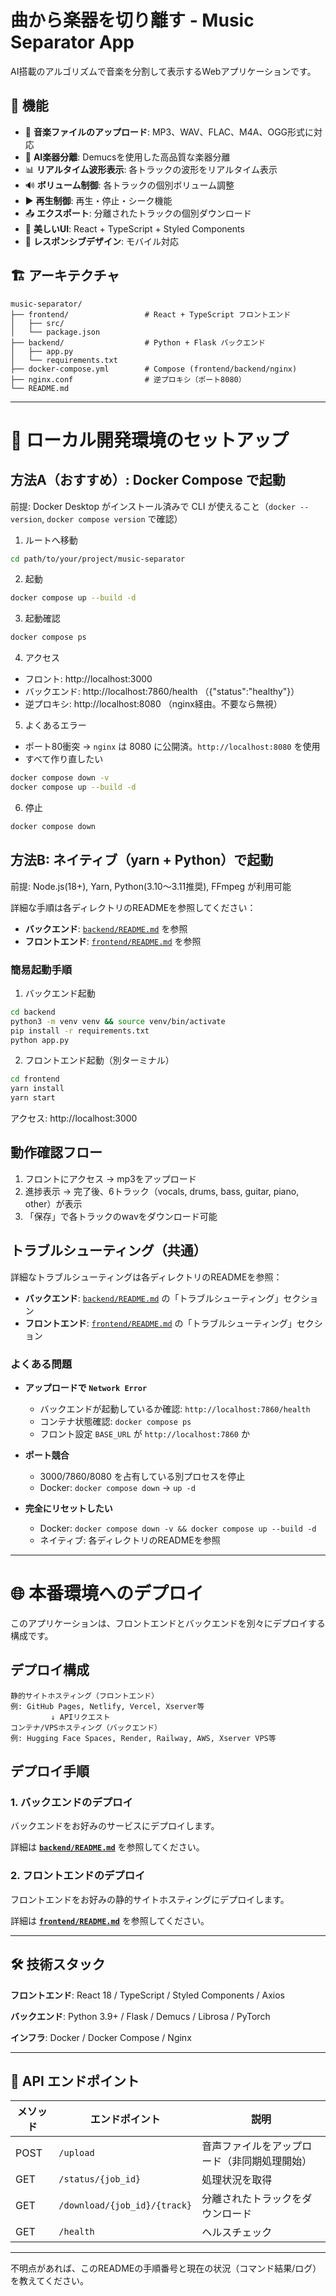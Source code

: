 # 曲から楽器を切り離す - Music Separator App

AI搭載のアルゴリズムで音楽を分割して表示するWebアプリケーションです。

## 🎯 機能

- 🎵 **音楽ファイルのアップロード**: MP3、WAV、FLAC、M4A、OGG形式に対応
- 🤖 **AI楽器分離**: Demucsを使用した高品質な楽器分離
- 📊 **リアルタイム波形表示**: 各トラックの波形をリアルタイム表示
- 🔊 **ボリューム制御**: 各トラックの個別ボリューム調整
- ▶️ **再生制御**: 再生・停止・シーク機能
- 📤 **エクスポート**: 分離されたトラックの個別ダウンロード
- 🎨 **美しいUI**: React + TypeScript + Styled Components
- 📱 **レスポンシブデザイン**: モバイル対応

## 🏗️ アーキテクチャ
```
music-separator/
├── frontend/                 # React + TypeScript フロントエンド
│   ├── src/
│   └── package.json
├── backend/                  # Python + Flask バックエンド
│   ├── app.py
│   └── requirements.txt
├── docker-compose.yml        # Compose (frontend/backend/nginx)
├── nginx.conf                # 逆プロキシ（ポート8080）
└── README.md
```

---

# 🚀 ローカル開発環境のセットアップ

## 方法A（おすすめ）: Docker Compose で起動
前提: Docker Desktop がインストール済みで CLI が使えること（`docker --version`, `docker compose version` で確認）

1) ルートへ移動
```bash
cd path/to/your/project/music-separator
```

2) 起動
```bash
docker compose up --build -d
```

3) 起動確認
```bash
docker compose ps
```

4) アクセス
- フロント: http://localhost:3000
- バックエンド: http://localhost:7860/health （{"status":"healthy"}）
- 逆プロキシ: http://localhost:8080 （nginx経由。不要なら無視）

5) よくあるエラー
- ポート80衝突 → `nginx` は 8080 に公開済。`http://localhost:8080` を使用
- すべて作り直したい
```bash
docker compose down -v
docker compose up --build -d
```

6) 停止
```bash
docker compose down
```

## 方法B: ネイティブ（yarn + Python）で起動
前提: Node.js(18+), Yarn, Python(3.10〜3.11推奨), FFmpeg が利用可能

詳細な手順は各ディレクトリのREADMEを参照してください：

- **バックエンド**: [`backend/README.md`](backend/README.md) を参照
- **フロントエンド**: [`frontend/README.md`](frontend/README.md) を参照

### 簡易起動手順

1) バックエンド起動
```bash
cd backend
python3 -m venv venv && source venv/bin/activate
pip install -r requirements.txt
python app.py
```

2) フロントエンド起動（別ターミナル）
```bash
cd frontend
yarn install
yarn start
```

アクセス: http://localhost:3000

## 動作確認フロー
1) フロントにアクセス → mp3をアップロード
2) 進捗表示 → 完了後、6トラック（vocals, drums, bass, guitar, piano, other）が表示
3) 「保存」で各トラックのwavをダウンロード可能

## トラブルシューティング（共通）

詳細なトラブルシューティングは各ディレクトリのREADMEを参照：
- **バックエンド**: [`backend/README.md`](backend/README.md) の「トラブルシューティング」セクション
- **フロントエンド**: [`frontend/README.md`](frontend/README.md) の「トラブルシューティング」セクション

### よくある問題

- **アップロードで `Network Error`**
  - バックエンドが起動しているか確認: `http://localhost:7860/health`
  - コンテナ状態確認: `docker compose ps`
  - フロント設定 `BASE_URL` が `http://localhost:7860` か

- **ポート競合**
  - 3000/7860/8080 を占有している別プロセスを停止
  - Docker: `docker compose down` → `up -d`

- **完全にリセットしたい**
  - Docker: `docker compose down -v && docker compose up --build -d`
  - ネイティブ: 各ディレクトリのREADMEを参照

---

# 🌐 本番環境へのデプロイ

このアプリケーションは、フロントエンドとバックエンドを別々にデプロイする構成です。

## デプロイ構成
```
静的サイトホスティング（フロントエンド）
例: GitHub Pages, Netlify, Vercel, Xserver等
         ↓ APIリクエスト
コンテナ/VPSホスティング（バックエンド）
例: Hugging Face Spaces, Render, Railway, AWS, Xserver VPS等
```

## デプロイ手順

### 1. バックエンドのデプロイ

バックエンドをお好みのサービスにデプロイします。

詳細は **[`backend/README.md`](backend/README.md)** を参照してください。

### 2. フロントエンドのデプロイ

フロントエンドをお好みの静的サイトホスティングにデプロイします。

詳細は **[`frontend/README.md`](frontend/README.md)** を参照してください。

---

## 🛠️ 技術スタック

**フロントエンド**: React 18 / TypeScript / Styled Components / Axios

**バックエンド**: Python 3.9+ / Flask / Demucs / Librosa / PyTorch

**インフラ**: Docker / Docker Compose / Nginx

---

## 📡 API エンドポイント

| メソッド | エンドポイント | 説明 |
|---------|---------------|------|
| POST | `/upload` | 音声ファイルをアップロード（非同期処理開始） |
| GET | `/status/{job_id}` | 処理状況を取得 |
| GET | `/download/{job_id}/{track}` | 分離されたトラックをダウンロード |
| GET | `/health` | ヘルスチェック |

---

不明点があれば、このREADMEの手順番号と現在の状況（コマンド結果/ログ）を教えてください。